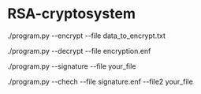 # RSA-cryptosystem
./program.py --encrypt --file data_to_encrypt.txt  

./program.py --decrypt --file encryption.enf  

./program.py --signature --file your_file  

./program.py --chech --file signature.enf --file2 your_file  

